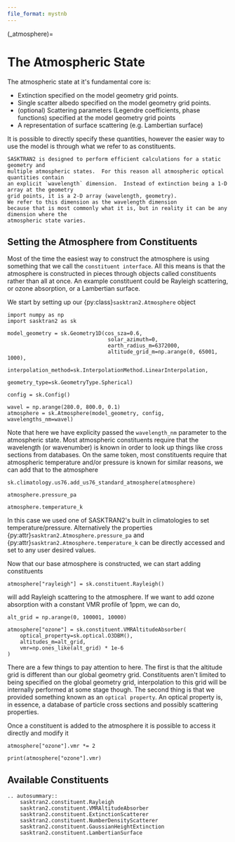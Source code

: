 ```yaml
---
file_format: mystnb
---
```


(_atmosphere)=
# The Atmospheric State

The atmospheric state at it's fundamental core is:

 - Extinction specified on the model geometry grid points.
 - Single scatter albedo specified on the model geometry grid points.
 - (optional) Scattering parameters (Legendre coefficients, phase functions) specified at the model geometry grid points
 - A representation of surface scattering (e.g. Lambertian surface)

It is possible to directly specify these quantities, however the easier way to use the model
is through what we refer to as constituents.

```{note}
SASKTRAN2 is designed to perform efficient calculations for a static geometry and
multiple atmospheric states.  For this reason all atmospheric optical quantities contain
an explicit `wavelength` dimension.  Instead of extinction being a 1-D array at the geometry
grid points, it is a 2-D array (wavelength, geometry).
We refer to this dimension as the wavelength dimension
because that is most commonly what it is, but in reality it can be any dimension where the
atmospheric state varies.
```

## Setting the Atmosphere from Constituents
Most of the time the easiest way to construct the atmosphere is using
something that we call the `constituent interface`.  All this means is
that the atmosphere is constructed in pieces through objects called constituents rather than all at once.
An example constituent could be Rayleigh scattering, or ozone absorption, or a Lambertian surface.

We start by setting up our {py:class}`sasktran2.Atmosphere` object

```{code-cell}
import numpy as np
import sasktran2 as sk

model_geometry = sk.Geometry1D(cos_sza=0.6,
                                solar_azimuth=0,
                                earth_radius_m=6372000,
                                altitude_grid_m=np.arange(0, 65001, 1000),
                                interpolation_method=sk.InterpolationMethod.LinearInterpolation,
                                geometry_type=sk.GeometryType.Spherical)

config = sk.Config()

wavel = np.arange(280.0, 800.0, 0.1)
atmosphere = sk.Atmosphere(model_geometry, config, wavelengths_nm=wavel)
```

Note that here we have explicity passed the `wavelength_nm` parameter to the atmospheric state.
Most atmospheric constituents require that the wavelength (or wavenumber) is known in order to look up
things like cross sections from databases.  On the same token, most constituents require that atmospheric
temperature and/or pressure is known for similar reasons, we can add that to the atmosphere


```{code-cell}
sk.climatology.us76.add_us76_standard_atmosphere(atmosphere)

atmosphere.pressure_pa

atmosphere.temperature_k
```

In this case we used one of SASKTRAN2's built in climatologies to set temperature/pressure. Alternatively
the properties {py:attr}`sasktran2.Atmosphere.pressure_pa` and {py:attr}`sasktran2.Atmosphere.temperature_k`
can be directly accessed and set to any user desired values.

Now that our base atmosphere is constructed, we can start adding constituents

```{code-cell}
atmosphere["rayleigh"] = sk.constituent.Rayleigh()
```

will add Rayleigh scattering to the atmosphere.  If we want to add ozone absorption with a constant
VMR profile of 1ppm, we can do,

```{code-cell}
alt_grid = np.arange(0, 100001, 10000)

atmosphere["ozone"] = sk.constituent.VMRAltitudeAbsorber(
    optical_property=sk.optical.O3DBM(),
    altitudes_m=alt_grid,
    vmr=np.ones_like(alt_grid) * 1e-6
)
```

There are a few things to pay attention to here. The first is that the altitude grid is different
than our global geometry grid. Constituents aren't limited to being specified on the global geometry grid,
interpolation to this grid will be internally performed at some stage though. The second thing is that we provided
something known as an `optical property`.  An optical property is, in essence, a database of particle
cross sections and possibly scattering properties.

Once a constituent is added to the atmosphere it is possible to access it directly and modify it

```{code-cell}
atmosphere["ozone"].vmr *= 2

print(atmosphere["ozone"].vmr)
```

## Available Constituents

```{eval-rst}
.. autosummary::
    sasktran2.constituent.Rayleigh
    sasktran2.constituent.VMRAltitudeAbsorber
    sasktran2.constituent.ExtinctionScatterer
    sasktran2.constituent.NumberDensityScatterer
    sasktran2.constituent.GaussianHeightExtinction
    sasktran2.constituent.LambertianSurface
```
